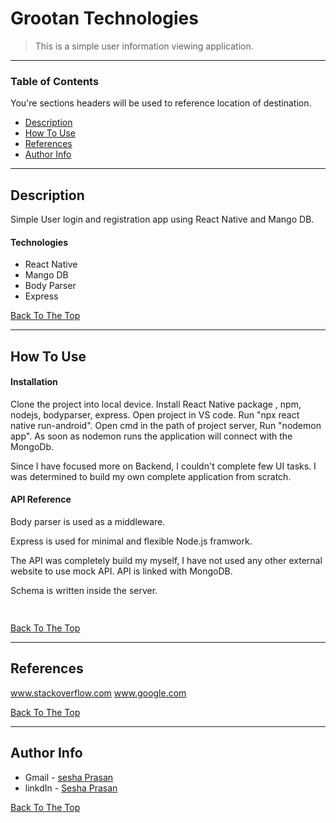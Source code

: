 # Grootan Technologies

> This is a simple user information viewing application.

---

### Table of Contents
You're sections headers will be used to reference location of destination.

- [Description](#description)
- [How To Use](#how-to-use)
- [References](#references)
- [Author Info](#author-info)

---

## Description

Simple User login and registration app using React Native and Mango DB.

#### Technologies

- React Native
- Mango DB
- Body Parser
- Express

[Back To The Top](#read-me-template)

---

## How To Use

#### Installation

Clone the project into local device. 
Install React Native package , npm, nodejs, bodyparser, express. 
Open project in VS code. 
Run "npx react native run-android".
Open cmd in the path of project server,
Run "nodemon app".
As soon as nodemon runs the application will connect with the MongoDb. 

Since I have focused more on Backend, I couldn't complete few UI tasks. 
I was determined to build my own complete application from scratch. 

#### API Reference
Body parser is used as a middleware. 

Express is used for minimal and flexible Node.js framwork.

The API was completely build my myself, I have not used any other external website to use mock API. 
API is linked with MongoDB.

Schema is written inside the server.
```html
    
```
[Back To The Top](#read-me-template)

---

## References

www.stackoverflow.com
www.google.com

[Back To The Top](#read-me-template)

---



## Author Info

- Gmail - [sesha Prasan](seshaprasan3113@gmail.com)
- linkdIn - [Sesha Prasan ](https://www.linkedin.com/in/sesha-prasan)

[Back To The Top](#read-me-template)
